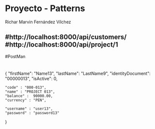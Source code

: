 # Proyecto - Patterns
Richar Marvin Fernández Vílchez

#http://localhost:8000/api/customers/
#http://localhost:8000/api/project/1
--------------------------------------------
#PostMan
#

{
	"firstName": "Name13",
	"lastName": "LastName9",
	"identityDocument": "00000013",
	"isActive": 0,
	
	"code" : "000-013",
	"name" : "PROJECT 013",
	"balance" :  90000.00,
	"currency" : "PEN",
	
	"username" : "user13",
	"password" : "password13"
}

